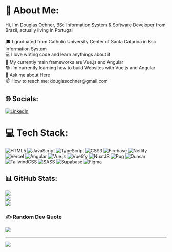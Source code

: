 <h1>💫 About Me:</h1>
Hi, I'm Douglas Ochner, BSc Information System & Software Developer from Brazil, actually living in Portugal<br><br>🎓 I graduated from Catholic University Center of Santa Catarina in Bsc Information System<br>💻 I love writing code and learn anythings about it<br>🔬 My currently main frameworks are Vue.js and Angular<br>📚 I’m currently learning how to build Websites with Vue.js and Angular<br>💬 Ask me about Here<br>📫 How to reach me: douglasochner@gmail.com


<h2>🌐 Socials:</h2>

[![LinkedIn](https://img.shields.io/badge/LinkedIn-%230077B5.svg?logo=linkedin&logoColor=white)](https://linkedin.com/in/douglasochner) 

<h1>💻 Tech Stack:</h1>

![HTML5](https://img.shields.io/badge/html5-%23E34F26.svg?style=plastic&logo=html5&logoColor=white) ![JavaScript](https://img.shields.io/badge/javascript-%23323330.svg?style=plastic&logo=javascript&logoColor=%23F7DF1E) ![TypeScript](https://img.shields.io/badge/typescript-%23007ACC.svg?style=plastic&logo=typescript&logoColor=white) ![CSS3](https://img.shields.io/badge/css3-%231572B6.svg?style=plastic&logo=css3&logoColor=white) ![Firebase](https://img.shields.io/badge/firebase-%23039BE5.svg?style=plastic&logo=firebase) ![Netlify](https://img.shields.io/badge/netlify-%23000000.svg?style=plastic&logo=netlify&logoColor=#00C7B7) ![Vercel](https://img.shields.io/badge/vercel-%23000000.svg?style=plastic&logo=vercel&logoColor=white) ![Angular](https://img.shields.io/badge/angular-%23DD0031.svg?style=plastic&logo=angular&logoColor=white) ![Vue.js](https://img.shields.io/badge/vuejs-%2335495e.svg?style=plastic&logo=vuedotjs&logoColor=%234FC08D) ![Vuetify](https://img.shields.io/badge/Vuetify-1867C0?style=plastic&logo=vuetify&logoColor=AEDDFF) ![NuxtJS](https://img.shields.io/badge/Nuxt-black?style=plastic&logo=nuxt.js&logoColor=white) ![Pug](https://img.shields.io/badge/Pug-FFF?style=plastic&logo=pug&logoColor=A86454) ![Quasar](https://img.shields.io/badge/Quasar-16B7FB?style=plastic&logo=quasar&logoColor=black) ![TailwindCSS](https://img.shields.io/badge/tailwindcss-%2338B2AC.svg?style=plastic&logo=tailwind-css&logoColor=white) ![SASS](https://img.shields.io/badge/SASS-hotpink.svg?style=plastic&logo=SASS&logoColor=white) 	![Supabase](https://img.shields.io/badge/Supabase-3ECF8E?style=plastic&logo=supabase&logoColor=white) 	![Figma](https://img.shields.io/badge/figma-%23F24E1E.svg?style=plastic&logo=figma&logoColor=white)

<h2>📊 GitHub Stats:</h2>

![](https://github-readme-stats.vercel.app/api?username=dochner&theme=dark&hide_border=true&include_all_commits=true&count_private=true)<br/>
![](https://github-readme-streak-stats.herokuapp.com/?user=dochner&theme=dark&hide_border=true)<br/>
![](https://github-readme-stats.vercel.app/api/top-langs/?username=dochner&theme=dark&hide_border=true&include_all_commits=true&count_private=true&layout=compact)

<h3>✍️ Random Dev Quote</h3>

![](https://quotes-github-readme.vercel.app/api?type=horizontal&theme=radical)

---

[![](https://visitcount.itsvg.in/api?id=dochner&icon=0&color=1)](https://visitcount.itsvg.in)

<!-- Proudly created with GPRM ( https://gprm.itsvg.in ) -->
